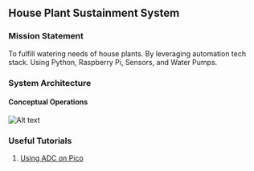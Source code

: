 ## House Plant Sustainment System

### Mission Statement
To fulfill watering needs of house plants. By leveraging automation tech stack. Using Python, Raspberry Pi, Sensors, and Water Pumps.  

### System Architecture

#### Conceptual Operations
![Alt text](ref/system-diagram.svg)

### Useful Tutorials
1. [Using ADC on Pico](https://how2electronics.com/how-to-use-adc-in-raspberry-pi-pico-adc-example-code/#ADC_in_Raspberry_Pi_Pico)

